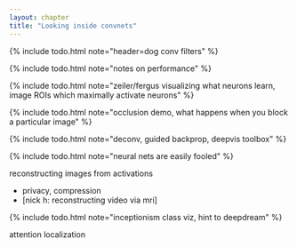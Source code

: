 ```yaml
---
layout: chapter
title: "Looking inside convnets"
---
```


{% include todo.html note="header=dog conv filters" %}

{% include todo.html note="notes on performance" %}

{% include todo.html note="zeiler/fergus visualizing what neurons learn, image ROIs which maximally activate neurons" %}

{% include todo.html note="occlusion demo, what happens when you block a particular image" %}

{% include todo.html note="deconv, guided backprop, deepvis toolbox" %}

{% include todo.html note="neural nets are easily fooled" %}

reconstructing images from activations
 - privacy, compression
 - [nick h: reconstructing video via mri]

{% include todo.html note="inceptionism class viz, hint to deepdream" %}

attention
localization
